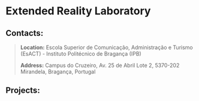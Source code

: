 # Extended Reality Laboratory

## Contacts:
>**Location:** Escola Superior de Comunicação, Administração e Turismo (EsACT) - Instituto Politécnico de Bragança (IPB)
>
>**Address:** Campus do Cruzeiro, Av. 25 de Abril Lote 2, 5370-202 Mirandela, Bragança, Portugal


## Projects:


<!--

**Here are some ideas to get you started:**

🙋‍♀️ A short introduction - what is your organization all about?
🌈 Contribution guidelines - how can the community get involved?
👩‍💻 Useful resources - where can the community find your docs? Is there anything else the community should know?
🍿 Fun facts - what does your team eat for breakfast?
🧙 Remember, you can do mighty things with the power of [Markdown](https://docs.github.com/github/writing-on-github/getting-started-with-writing-and-formatting-on-github/basic-writing-and-formatting-syntax)
-->
